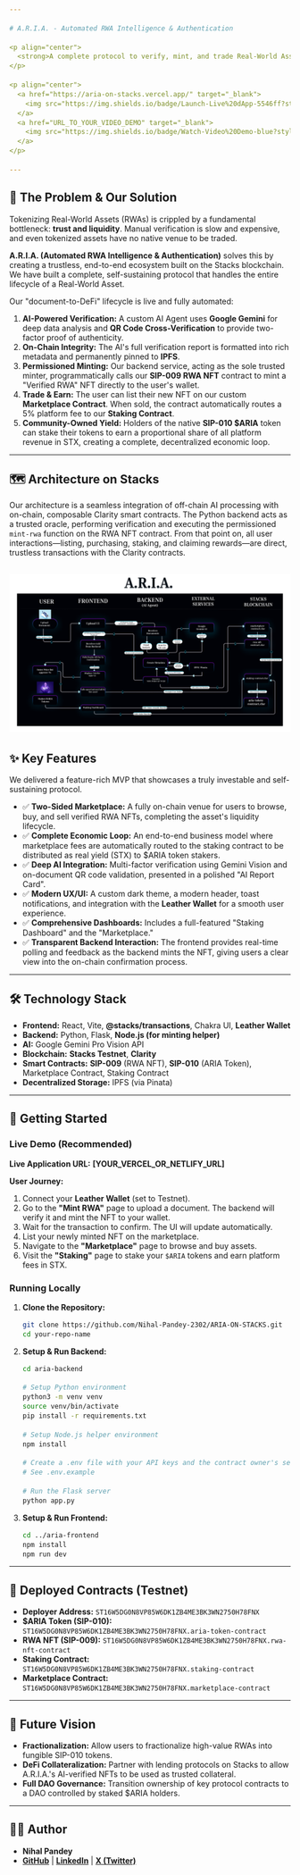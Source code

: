 ```yaml
---

# A.R.I.A. - Automated RWA Intelligence & Authentication

<p align="center">
  <strong>A complete protocol to verify, mint, and trade Real-World Assets as liquid, on-chain NFTs on the Stacks blockchain.</strong>
</p>

<p align="center">
  <a href="https://aria-on-stacks.vercel.app/" target="_blank">
    <img src="https://img.shields.io/badge/Launch-Live%20dApp-5546ff?style=for-the-badge&logo=vercel" alt="Launch Live dApp">
  </a>
  <a href="URL_TO_YOUR_VIDEO_DEMO" target="_blank">
    <img src="https://img.shields.io/badge/Watch-Video%20Demo-blue?style=for-the-badge&logo=youtube" alt="Watch Demo">
  </a>
</p>

---
```


## 🎯 The Problem & Our Solution

Tokenizing Real-World Assets (RWAs) is crippled by a fundamental bottleneck: **trust and liquidity**. Manual verification is slow and expensive, and even tokenized assets have no native venue to be traded.

**A.R.I.A. (Automated RWA Intelligence & Authentication)** solves this by creating a trustless, end-to-end ecosystem built on the Stacks blockchain. We have built a complete, self-sustaining protocol that handles the entire lifecycle of a Real-World Asset.

Our "document-to-DeFi" lifecycle is live and fully automated:

1. **AI-Powered Verification:** A custom AI Agent uses **Google Gemini** for deep data analysis and **QR Code Cross-Verification** to provide two-factor proof of authenticity.
2. **On-Chain Integrity:** The AI's full verification report is formatted into rich metadata and permanently pinned to **IPFS**.
3. **Permissioned Minting:** Our backend service, acting as the sole trusted minter, programmatically calls our **SIP-009 RWA NFT** contract to mint a "Verified RWA" NFT directly to the user's wallet.
4. **Trade & Earn:** The user can list their new NFT on our custom **Marketplace Contract**. When sold, the contract automatically routes a 5% platform fee to our **Staking Contract**.
5. **Community-Owned Yield:** Holders of the native **SIP-010 $ARIA** token can stake their tokens to earn a proportional share of all platform revenue in STX, creating a complete, decentralized economic loop.

---

## 🗺️ Architecture on Stacks

Our architecture is a seamless integration of off-chain AI processing with on-chain, composable Clarity smart contracts. The Python backend acts as a trusted oracle, performing verification and executing the permissioned `mint-rwa` function on the RWA NFT contract. From that point on, all user interactions—listing, purchasing, staking, and claiming rewards—are direct, trustless transactions with the Clarity contracts.

![A.R.I.A. Workflow Flowchart](Flowchart.png)
---

## ✨ Key Features

We delivered a feature-rich MVP that showcases a truly investable and self-sustaining protocol.

* ✅ **Two-Sided Marketplace:** A fully on-chain venue for users to browse, buy, and sell verified RWA NFTs, completing the asset's liquidity lifecycle.
* ✅ **Complete Economic Loop:** An end-to-end business model where marketplace fees are automatically routed to the staking contract to be distributed as real yield (STX) to $ARIA token stakers.
* ✅ **Deep AI Integration:** Multi-factor verification using Gemini Vision and on-document QR code validation, presented in a polished "AI Report Card".
* ✅ **Modern UX/UI:** A custom dark theme, a modern header, toast notifications, and integration with the **Leather Wallet** for a smooth user experience.
* ✅ **Comprehensive Dashboards:** Includes a full-featured "Staking Dashboard" and the "Marketplace."
* ✅ **Transparent Backend Interaction:** The frontend provides real-time polling and feedback as the backend mints the NFT, giving users a clear view into the on-chain confirmation process.

---

## 🛠️ Technology Stack

* **Frontend:** React, Vite, **@stacks/transactions**, Chakra UI, **Leather Wallet**
* **Backend:** Python, Flask, **Node.js (for minting helper)**
* **AI:** Google Gemini Pro Vision API
* **Blockchain:** **Stacks Testnet**, **Clarity**
* **Smart Contracts:** **SIP-009** (RWA NFT), **SIP-010** (ARIA Token), Marketplace Contract, Staking Contract
* **Decentralized Storage:** IPFS (via Pinata)

---

## 🚀 Getting Started

### Live Demo (Recommended)

**Live Application URL:** **[YOUR_VERCEL_OR_NETLIFY_URL]**

**User Journey:**

1. Connect your **Leather Wallet** (set to Testnet).
2. Go to the **"Mint RWA"** page to upload a document. The backend will verify it and mint the NFT to your wallet.
3. Wait for the transaction to confirm. The UI will update automatically.
4. List your newly minted NFT on the marketplace.
5. Navigate to the **"Marketplace"** page to browse and buy assets.
6. Visit the **"Staking"** page to stake your `$ARIA` tokens and earn platform fees in STX.

### Running Locally

1. **Clone the Repository:**

    ```sh
    git clone https://github.com/Nihal-Pandey-2302/ARIA-ON-STACKS.git
    cd your-repo-name
    ```

2. **Setup & Run Backend:**

    ```sh
    cd aria-backend
    
    # Setup Python environment
    python3 -m venv venv
    source venv/bin/activate
    pip install -r requirements.txt
    
    # Setup Node.js helper environment
    npm install
    
    # Create a .env file with your API keys and the contract owner's secret key
    # See .env.example
    
    # Run the Flask server
    python app.py
    ```

3. **Setup & Run Frontend:**

    ```sh
    cd ../aria-frontend
    npm install
    npm run dev
    ```

---

## 🔗 Deployed Contracts (Testnet)

* **Deployer Address:** `ST16W5DG0N8VP85W6DK1ZB4ME3BK3WN2750H78FNX`
* **$ARIA Token (SIP-010):** `ST16W5DG0N8VP85W6DK1ZB4ME3BK3WN2750H78FNX.aria-token-contract`
* **RWA NFT (SIP-009):** `ST16W5DG0N8VP85W6DK1ZB4ME3BK3WN2750H78FNX.rwa-nft-contract`
* **Staking Contract:** `ST16W5DG0N8VP85W6DK1ZB4ME3BK3WN2750H78FNX.staking-contract`
* **Marketplace Contract:** `ST16W5DG0N8VP85W6DK1ZB4ME3BK3WN2750H78FNX.marketplace-contract`

---

## 🔮 Future Vision

* **Fractionalization:** Allow users to fractionalize high-value RWAs into fungible SIP-010 tokens.
* **DeFi Collateralization:** Partner with lending protocols on Stacks to allow A.R.I.A.'s AI-verified NFTs to be used as trusted collateral.
* **Full DAO Governance:** Transition ownership of key protocol contracts to a DAO controlled by staked $ARIA holders.

---

## 👨‍💻 Author

* **Nihal Pandey**
* **[GitHub](https://github.com/Nihal-Pandey-2302)** | **[LinkedIn](https://www.linkedin.com/in/nihal-pandey-8529b6257/)** | **[X (Twitter)](https://x.com/PandeyNihal23)**
